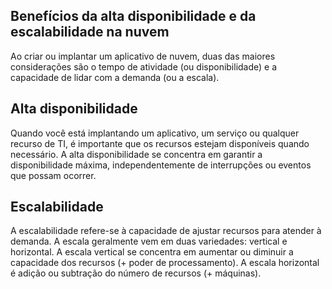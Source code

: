 ## Benefícios da alta disponibilidade e da escalabilidade na nuvem
Ao criar ou implantar um aplicativo de nuvem, duas das maiores considerações são o tempo de atividade (ou disponibilidade) e a capacidade de lidar com a demanda (ou a escala).

## Alta disponibilidade
Quando você está implantando um aplicativo, um serviço ou qualquer recurso de TI, é importante que os recursos estejam disponíveis quando necessário. A alta disponibilidade se concentra em garantir a disponibilidade máxima, independentemente de interrupções ou eventos que possam ocorrer.

## Escalabilidade
A escalabilidade refere-se à capacidade de ajustar recursos para atender à demanda. A escala geralmente vem em duas variedades: vertical e horizontal. A escala vertical se concentra em aumentar ou diminuir a capacidade dos recursos (+ poder de processamento). A escala horizontal é adição ou subtração do número de recursos (+ máquinas).
